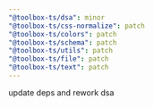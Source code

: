 ```yaml
---
"@toolbox-ts/dsa": minor
"@toolbox-ts/css-normalize": patch
"@toolbox-ts/colors": patch
"@toolbox-ts/schema": patch
"@toolbox-ts/utils": patch
"@toolbox-ts/file": patch
"@toolbox-ts/text": patch
---
```


update deps and rework dsa
